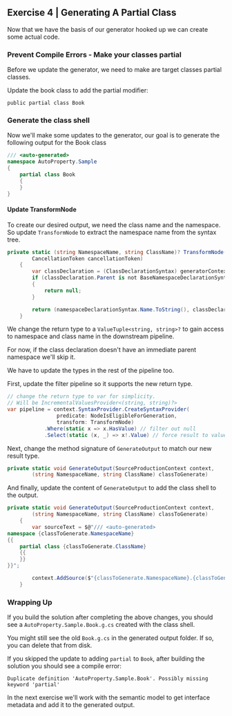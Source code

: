 ## Exercise 4 | Generating A Partial Class

Now that we have the basis of our generator hooked up we can create some actual code.

### Prevent Compile Errors - Make your classes partial

Before we update the generator, we need to make are target classes partial classes. 

Update the book class to add the partial modifier:

`public partial class Book`

### Generate the class shell

Now we'll make some updates to the generator, our goal is to generate the following output for the Book class

```csharp
/// <auto-generated>
namespace AutoProperty.Sample
{
    partial class Book
    {
    }
}
```

#### Update TransformNode

To create our desired output, we need the class name and the namespace. So update `TransformNode` to extract the namespace name from the syntax tree.

```csharp
private static (string NamespaceName, string ClassName)? TransformNode(GeneratorSyntaxContext generatorContext,
        CancellationToken cancellationToken)
    {
        var classDeclaration = (ClassDeclarationSyntax) generatorContext.Node;
        if (classDeclaration.Parent is not BaseNamespaceDeclarationSyntax namespaceDeclarationSyntax)
        {
            return null;
        }

        return (namespaceDeclarationSyntax.Name.ToString(), classDeclaration.Identifier.ValueText);
    }
```

We change the return type to a `ValueTuple<string, string>?` to gain access to namespace and class name in the downstream pipeline.

For now, if the class declaration doesn't have an immediate parent namespace we'll skip it. 

We have to update the types in the rest of the pipeline too. 

First, update the filter pipeline so it supports the new return type.
```csharp
// change the return type to var for simplicity. 
// Will be IncrementalValuesProvider<(string, string)?>
var pipeline = context.SyntaxProvider.CreateSyntaxProvider(
                predicate: NodeIsEligibleForGeneration,
                transform: TransformNode)
            .Where(static x => x.HasValue) // filter out null
            .Select(static (x, _) => x!.Value) // force result to value so GenerateOutput doesn't receive null values
```

Next, change the method signature of `GenerateOutput` to match our new result type.

```csharp
private static void GenerateOutput(SourceProductionContext context,
        (string NamespaceName, string ClassName) classToGenerate)
```

And finally, update the content of `GenerateOutput` to add the class shell to the output.

```csharp
private static void GenerateOutput(SourceProductionContext context,
        (string NamespaceName, string ClassName) classToGenerate)
    {   
        var sourceText = $@"/// <auto-generated>
namespace {classToGenerate.NamespaceName}
{{
    partial class {classToGenerate.ClassName}
    {{
    }}
}}";

        context.AddSource($"{classToGenerate.NamespaceName}.{classToGenerate.ClassName}.g.cs", sourceText);
    }
```

### Wrapping Up

If you build the solution after completing the above changes, you should see a `AutoProperty.Sample.Book.g.cs` created with the class shell.

You might still see the old `Book.g.cs` in the generated output folder. If so, you can delete that from disk.

If you skipped the update to adding `partial` to `Book`, after building the solution you should see a compile error:

`Duplicate definition 'AutoProperty.Sample.Book'. Possibly missing keyword 'partial'`

In the next exercise we'll work with the semantic model to get interface metadata and add it to the generated output.